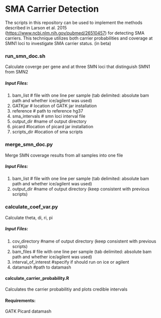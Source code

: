# SMA Carrier Detection

The scripts in this repository can be used to implement the methods described in Larson et al. 2015 (https://www.ncbi.nlm.nih.gov/pubmed/26510457) for detecting SMA carriers. This technique utilizes both carrier probabilities and coverage at SMN1 loci to investigate SMA carrier status. (in beta)


### run_smn_doc.sh
Calculate coverge per gene and at three SMN loci that distinguish SMN1 from SMN2
##### Input Files:
1) bam_list # file with one line per sample (tab delimited: absolute bam path and whether ice/agilent was used)
2) GATKjar # location of GATK jar installation
3) reference # path to reference hg37
4) sma_intervals # smn loci interval file
5) output_dir #name of output directory
6) picard #location of picard jar installation
7) scripts_dir #location of sma scripts

### merge_smn_doc.py
Merge SMN coverage results from all samples into one file
##### Input Files:
1) bam_list # file with one line per  sample (tab delimited: absolute bam path and whether ice/agilent was used)
2) output_dir #name of output directory (keep consistent with previous scripts)


### calculate_coef_var.py
Calculate theta, di, ri, pi
##### Input Files:
1) cov_directory  #name of output directory (keep consistent with previous scripts)
2) bam_files # file with one line per  sample (tab delimited: absolute bam path and whether ice/agilent was used)
3) interval_of_interest #specify if should run on ice or agilent
4) datamash #path to datamash
#### calculate_carrier_probability.R
Calculates the carrier probabilitiy and plots credible intervals


#### Requirements:
GATK
Picard
datamash

